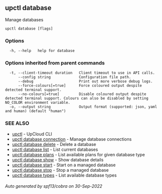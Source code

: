 ## upctl database

Manage databases

```
upctl database [flags]
```

### Options

```
  -h, --help   help for database
```

### Options inherited from parent commands

```
  -t, --client-timeout duration   Client timeout to use in API calls.
      --config string             Configuration file path.
      --debug                     Print out more verbose debug logs.
      --force-colours[=true]      Force coloured output despite detected terminal support.
      --no-colours[=true]         Disable coloured output despite detected terminal support. Colours can also be disabled by setting NO_COLOR environment variable.
  -o, --output string             Output format (supported: json, yaml and human) (default "human")
```

### SEE ALSO

* [upctl](upctl.md)	 - UpCloud CLI
* [upctl database connection](upctl_database_connection.md)	 - Manage database connections
* [upctl database delete](upctl_database_delete.md)	 - Delete a database
* [upctl database list](upctl_database_list.md)	 - List current databases
* [upctl database plans](upctl_database_plans.md)	 - List available plans for given database type
* [upctl database show](upctl_database_show.md)	 - Show database details
* [upctl database start](upctl_database_start.md)	 - Start on a managed database
* [upctl database stop](upctl_database_stop.md)	 - Stop a managed database
* [upctl database types](upctl_database_types.md)	 - List available database types

###### Auto generated by spf13/cobra on 30-Sep-2022
